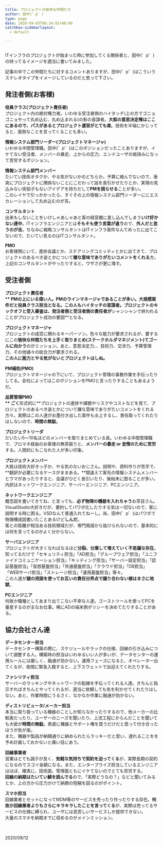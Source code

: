 ```yaml
---
title: プロジェクトの愉快な仲間たち
author: 田中(゜p゜)
type: page
date: 2020-09-03T06:34:01+00:00
catchbox-sidebarlayout:
  - default

---
```

<div class="wp-block-image">
  <figure class="aligncenter size-large"><img src="/wp-content/uploads/2020/09/bounenkai.png" alt="" /></figure>
</div>

ITインフラのプロジェクトが始まった時に参加してくる関係者と、田中(゜p゜)の持ってるイメージを適当に書いてみました。  
  
記事の中でこの仲間たちに対するコメントありますが、田中(゜p゜)はこういうステレオタイプをイメージしているのだと思って下さい。

## 発注者側(お客様)

**役員クラス(プロジェクト責任者)**  
プロジェクト内の絶対権力者。いわゆる受注者側のハイタッチ(上の方でゴニョゴニョやって丸め込む、丸め込まれる)の影の首謀者。**大抵の意思決定権はここにあるので、パスがあるとプロジェクト運営がとても楽**。技術を半端にかじってると、面倒なことを言ってくることも多い。  
  
**情報システム部門リーダー(プロジェクトマネージャ)**  
いわゆる中間管理職。田中(゜p゜)はこのポジションだったことありますが、イケてない受注者、メンバーの暴走、上からの圧力、エンドユーザの板挟みになって苦労するポジション。  
  
**情報システム部門メンバー**  
たいてい技術オタクか、やる気がないかのどちらか。予算に絡んでないので、唐突にプロジェクトに関係ないことにこだわって話を長引かせたりとか、実現の見込みない突拍子もないアイデアを持ちだして**PMを困らせる**ことが多い。  
このレイヤで引っかかったら、すぐその上の情報システム部門リーダーににエスカレーションして丸め込むのが吉。  
  
**コンサルタント**  
出来もしないことをいけしゃあしゃあと客の経営層に差し込んでしまう**いけ好かない連中**。ITインフラエンジニアとは**そもそも使う言葉が違う**ので、**外人だと思うのが吉**。ちなみに戦略コンサルタントはITインフラ案件なんてめったに出てこないので、たいてい見るのはITコンサルタント。  
  
**PMO**  
お客様側にいて、進捗会議とか、ステアリングコミッティとかに出てきて、プロジェクトのあるべき姿とかについて**嫌な意味でありがたいコメントをくれる**方。上記のコンサルタントがやったりすると、ウザさが更に増す。

## 受注者側

**プロジェクト責任者  
** PMの上にいる偉い人。PMのラインマネージャであることが多い。大規模案件だと役員クラス担当となる。この人もハイタッチの首謀者。プロジェクトのキックオフと受入審査は、発注者側と受注者側の責任者が**シャンシャンで終われることがプロジェクト成功の要因**となる。  
  
**プロジェクトマネージャ**  
プロジェクトの成否に関わるキーパーソン。色々な能力が要求されるが、要するにこの**愉快な仲間たちを上手く取りまとめ(ステークホルダマネジメント)てゴールに向かう**のがミッション。あと、意思決定力、、技術力、交渉力、予算管理力、その他諸々の総合力が要求される。  
**この人に能力とやる気がないとプロジェクトはしぬ。**  
  
**PM補佐(PMO)**  
プロジェクトマネージャの下にいて、プロジェクト管理の事務作業を手伝ったりしてる。会社によってはこのポジションをPMOと言ったりすることもあるようだ。  
  
**品質管理PMO  
** ごく**形式的に**プロジェクトの進捗や課題やリスクやコストなどを見て、プロジェクトのあるべき姿とかについて嫌な意味でありがたいコメントをくれる方々。実際はこの人達がお墨付き出した案件も炎上するし、責任取ってくれたりはしないので、**時間の無駄**。  
  
**プロジェクトリーダ**  
だいたい5〜10名ほどのメンバーを取りまとめている長。いわゆる中間管理職で、プロマネ経由のお客様の無茶振りと、**メンバーの暴走 or 怠惰のために苦労**する。人間的にもこなれた人が多い印象。  
  
**プロジェクトメンバー**  
大抵は技術大好きっ子か、やる気のないおじさん。説明や、資料作りが苦手で、**翻訳が必要になるケースがままある。**間違えて客先の情報システムメンバーとウマがあったりすると、会議がひどく長引いたり、後始末に困ることが多い。  
内訳はネットワークエンジニア、サーバーエンジニア、PCエンジニア。  
  
**ネットワークエンジニア**  
概念図を書いてきてね、と言っても、**必ず物理の機器を入れちゃう**お茶目さん。VisualStudio大好きだが、要約してパワポ化したりする気は一切ないので、客に説明する時に困る。VSDなんて普通入れてねーし。尚、田中(゜p゜)はパワポで物理構成図書いたことあるけど**しんだ**。  
客との距離が相当ある技術領域だが、専門用語から抜けられないので、基本的には何を言ってるのかよく分からない。  
  
**サーバエンジニア**  
プロジェクトが大きくなればなるほど**分裂、分業して増えていく不思議な存在**。知ってるだけで「セキュリティ担当」「AD担当」「グループウェア担当」「ユニファイドコミュニケーション担当」「キッティング担当」「サーバー設定担当」「認証基盤担当」「仮想基盤担当」「共通基盤担当」「クラウド担当」「DB担当」「WEBサーバ担当」「ストレージ担当」「運用基盤担当」等々。  
この人達が**謎の用語を使ってお互いの責任分界点で譲り合わない様はまさに地獄**。  
  
**PCエンジニア**  
何故か職種としてあまり出てこない不幸な人達。ゴーストツールを使ってPCを量産するのが主なお仕事。稀にADの端末側ポリシーを決めてたりすることがある。

## 協力会社さん達

**データセンター担当**  
データセンター構築の際に、スケジュールやラックの仕様、回線の引き込みについて調整する人。構築時の担当はいわゆるいい人が多いが、データセンターの運用ルールには厳しく、融通が効かない。運用フェーズになると、オペレーター出てくるが、夜間に緊急入館すると、上下スウェットで出迎えてくれたりする。  
  
**ファシリティ担当**  
サーバーのラッキングやネットワークの配線を手伝ってくれる人達。きちんと指示すればきちんとやってくれるが、適当に依頼しても気を利かせてくれたりはしない。あと、作業時間にうるさく、なかなか作業に融通が効かない。  
  
**ディストリビュータ/メーカー担当**  
本当に取り扱っている機器のことしか知らなかったりするので、他メーカーの比較表だったり、ユーザーのニーズを聞いたり、上流工程にからんだことを聞いても大抵が**時間の無駄**。素直に機器とサポート権を買うだけだと思って付き合ったほうが気が楽。  
また、機器や製品が納期通りに納められたらラッキーだと思い、遅れることをを予め計画しておかないと痛い目にあう。  
  
**回線事業者**  
営業はとても調子が良く、**気軽な気持ちで契約を迫ってくる**が、実際長期の契約になるのでスゴイ金額になる。また、エンタープライズ担当しているエンジニアはほぼ、確実に、技術面、管理面ともにイケてないのでとても苦労する。  
**回線の納期はたいてい鯖を読んでる**ので、「実際どうなの？」などと聞いてみるとか、上の方から圧力かけて納期の短縮を図るのがポイント。  
  
**スマホ担当**  
回線業者とセットになってMDM等のサービスを売ったり作ったりする存在。**何故か回線業者よりもさらにキラキラしたことを言ってくる**が、実際は売ってるサービスの仕様に縛られ、ユーザには息苦しいサービスしか提供できない。  
大量のスマホを納期までに収めるのがメインミッション。

<p class="has-text-align-right">
  <br /><br />2020/09/12
</p>